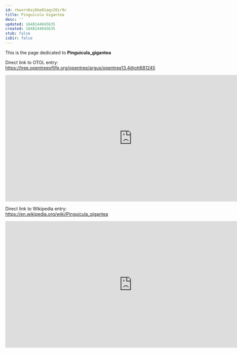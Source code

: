 ```yaml
---
id: rkwxrn6aj6be01aqs20ir9c
title: Pinguicula Gigantea
desc: ''
updated: 1648144045635
created: 1648144045635
stub: false
isDir: false
---
```

This is the page dedicated to **Pinguicula_gigantea**


Direct link to OTOL entry: https://tree.opentreeoflife.org/opentree/argus/opentree13.4@ott681245



<html>
    <body>
    <iframe src="https://tree.opentreeoflife.org/opentree/argus/opentree13.4@ott681245"
    width="800" height="400" frameborder="0" allowfullscreen> </iframe>
    </body>
</html>
    


Direct link to Wikipedia entry: https://en.wikipedia.org/wiki/Pinguicula_gigantea



<html>
    <body>
    <iframe src="https://en.wikipedia.org/wiki/Pinguicula_gigantea"
    width="800" height="400" frameborder="0" allowfullscreen> </iframe>
    </body>
</html>
    
